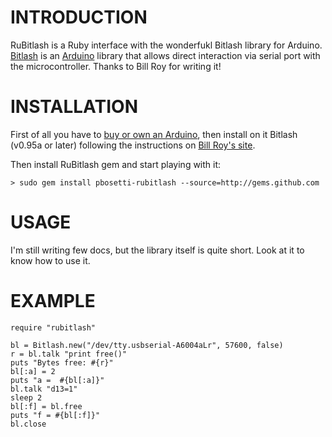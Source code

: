 INTRODUCTION
============
RuBitlash is a Ruby interface with the wonderfukl Bitlash library for Arduino.
[Bitlash](http://bitlash.net/) is an [Arduino](http://arduino.cc) library that allows direct interaction via serial port with the microcontroller.
Thanks to Bill Roy for writing it!

INSTALLATION
============
First of all you have to [buy or own an Arduino](http://arduino.cc), then install on it Bitlash (v0.95a or later) following the instructions on [Bill Roy's site](http://bitlash.net/).

Then install RuBitlash gem and start playing with it:

    > sudo gem install pbosetti-rubitlash --source=http://gems.github.com
    

USAGE
=====
I'm still writing few docs, but the library itself is quite short. Look at it to know how to use it.

EXAMPLE
=======

    require "rubitlash"

    bl = Bitlash.new("/dev/tty.usbserial-A6004aLr", 57600, false)
    r = bl.talk "print free()"
    puts "Bytes free: #{r}"
    bl[:a] = 2
    puts "a =  #{bl[:a]}"
    bl.talk "d13=1"
    sleep 2
    bl[:f] = bl.free
    puts "f = #{bl[:f]}"
    bl.close